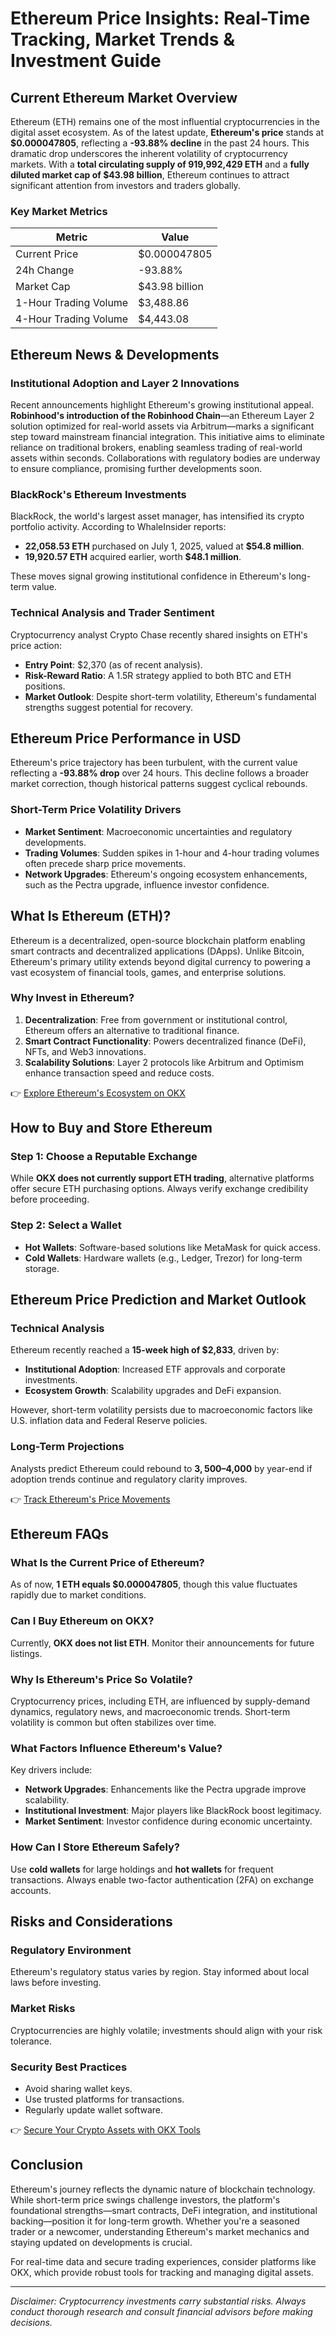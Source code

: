 # Ethereum Price Insights: Real-Time Tracking, Market Trends & Investment Guide  

## Current Ethereum Market Overview  

Ethereum (ETH) remains one of the most influential cryptocurrencies in the digital asset ecosystem. As of the latest update, **Ethereum's price** stands at **$0.000047805**, reflecting a **-93.88% decline** in the past 24 hours. This dramatic drop underscores the inherent volatility of cryptocurrency markets. With a **total circulating supply of 919,992,429 ETH** and a **fully diluted market cap of $43.98 billion**, Ethereum continues to attract significant attention from investors and traders globally.  

### Key Market Metrics  
| Metric                | Value                |  
|-----------------------|----------------------|  
| Current Price         | $0.000047805         |  
| 24h Change            | -93.88%              |  
| Market Cap            | $43.98 billion       |  
| 1-Hour Trading Volume | $3,488.86            |  
| 4-Hour Trading Volume | $4,443.08            |  

## Ethereum News & Developments  

### Institutional Adoption and Layer 2 Innovations  

Recent announcements highlight Ethereum's growing institutional appeal. **Robinhood's introduction of the Robinhood Chain**—an Ethereum Layer 2 solution optimized for real-world assets via Arbitrum—marks a significant step toward mainstream financial integration. This initiative aims to eliminate reliance on traditional brokers, enabling seamless trading of real-world assets within seconds. Collaborations with regulatory bodies are underway to ensure compliance, promising further developments soon.  

### BlackRock's Ethereum Investments  

BlackRock, the world's largest asset manager, has intensified its crypto portfolio activity. According to WhaleInsider reports:  
- **22,058.53 ETH** purchased on July 1, 2025, valued at **$54.8 million**.  
- **19,920.57 ETH** acquired earlier, worth **$48.1 million**.  

These moves signal growing institutional confidence in Ethereum's long-term value.  

### Technical Analysis and Trader Sentiment  

Cryptocurrency analyst Crypto Chase recently shared insights on ETH's price action:  
- **Entry Point**: $2,370 (as of recent analysis).  
- **Risk-Reward Ratio**: A 1.5R strategy applied to both BTC and ETH positions.  
- **Market Outlook**: Despite short-term volatility, Ethereum's fundamental strengths suggest potential for recovery.  

## Ethereum Price Performance in USD  

Ethereum's price trajectory has been turbulent, with the current value reflecting a **-93.88% drop** over 24 hours. This decline follows a broader market correction, though historical patterns suggest cyclical rebounds.  

### Short-Term Price Volatility Drivers  
- **Market Sentiment**: Macroeconomic uncertainties and regulatory developments.  
- **Trading Volumes**: Sudden spikes in 1-hour and 4-hour trading volumes often precede sharp price movements.  
- **Network Upgrades**: Ethereum's ongoing ecosystem enhancements, such as the Pectra upgrade, influence investor confidence.  

## What Is Ethereum (ETH)?  

Ethereum is a decentralized, open-source blockchain platform enabling smart contracts and decentralized applications (DApps). Unlike Bitcoin, Ethereum's primary utility extends beyond digital currency to powering a vast ecosystem of financial tools, games, and enterprise solutions.  

### Why Invest in Ethereum?  

1. **Decentralization**: Free from government or institutional control, Ethereum offers an alternative to traditional finance.  
2. **Smart Contract Functionality**: Powers decentralized finance (DeFi), NFTs, and Web3 innovations.  
3. **Scalability Solutions**: Layer 2 protocols like Arbitrum and Optimism enhance transaction speed and reduce costs.  

👉 [Explore Ethereum's Ecosystem on OKX](https://bit.ly/okx-bonus)  

## How to Buy and Store Ethereum  

### Step 1: Choose a Reputable Exchange  
While **OKX does not currently support ETH trading**, alternative platforms offer secure ETH purchasing options. Always verify exchange credibility before proceeding.  

### Step 2: Select a Wallet  
- **Hot Wallets**: Software-based solutions like MetaMask for quick access.  
- **Cold Wallets**: Hardware wallets (e.g., Ledger, Trezor) for long-term storage.  

## Ethereum Price Prediction and Market Outlook  

### Technical Analysis  
Ethereum recently reached a **15-week high of $2,833**, driven by:  
- **Institutional Adoption**: Increased ETF approvals and corporate investments.  
- **Ecosystem Growth**: Scalability upgrades and DeFi expansion.  

However, short-term volatility persists due to macroeconomic factors like U.S. inflation data and Federal Reserve policies.  

### Long-Term Projections  
Analysts predict Ethereum could rebound to **$3,500–$4,000** by year-end if adoption trends continue and regulatory clarity improves.  

👉 [Track Ethereum's Price Movements](https://bit.ly/okx-bonus)  

## Ethereum FAQs  

### What Is the Current Price of Ethereum?  
As of now, **1 ETH equals $0.000047805**, though this value fluctuates rapidly due to market conditions.  

### Can I Buy Ethereum on OKX?  
Currently, **OKX does not list ETH**. Monitor their announcements for future listings.  

### Why Is Ethereum's Price So Volatile?  
Cryptocurrency prices, including ETH, are influenced by supply-demand dynamics, regulatory news, and macroeconomic trends. Short-term volatility is common but often stabilizes over time.  

### What Factors Influence Ethereum's Value?  
Key drivers include:  
- **Network Upgrades**: Enhancements like the Pectra upgrade improve scalability.  
- **Institutional Investment**: Major players like BlackRock boost legitimacy.  
- **Market Sentiment**: Investor confidence during economic uncertainty.  

### How Can I Store Ethereum Safely?  
Use **cold wallets** for large holdings and **hot wallets** for frequent transactions. Always enable two-factor authentication (2FA) on exchange accounts.  

## Risks and Considerations  

### Regulatory Environment  
Ethereum's regulatory status varies by region. Stay informed about local laws before investing.  

### Market Risks  
Cryptocurrencies are highly volatile; investments should align with your risk tolerance.  

### Security Best Practices  
- Avoid sharing wallet keys.  
- Use trusted platforms for transactions.  
- Regularly update wallet software.  

👉 [Secure Your Crypto Assets with OKX Tools](https://bit.ly/okx-bonus)  

## Conclusion  

Ethereum's journey reflects the dynamic nature of blockchain technology. While short-term price swings challenge investors, the platform's foundational strengths—smart contracts, DeFi integration, and institutional backing—position it for long-term growth. Whether you're a seasoned trader or a newcomer, understanding Ethereum's market mechanics and staying updated on developments is crucial.  

For real-time data and secure trading experiences, consider platforms like OKX, which provide robust tools for tracking and managing digital assets.  

---  

*Disclaimer: Cryptocurrency investments carry substantial risks. Always conduct thorough research and consult financial advisors before making decisions.*